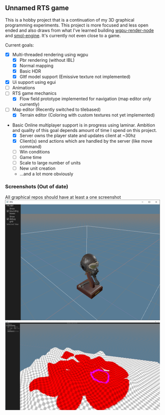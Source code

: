 
## Unnamed RTS game
This is a hobby project that is a continuation of my 3D graphical programming experiments. This project is more focused and less open ended and also draws from what I've learned building [wgpu-render-node](https://github.com/Nehliin/wgpu-render-node/blob/master/Cargo.toml) and [smol-engine](https://github.com/Nehliin/smol-engine). It's currently not even close to a game.


Current goals:
- [x] Multi-threaded rendering using wgpu
  - [x] Pbr rendering (without IBL)
  - [x] Normal mapping 
  - [x] Basic HDR 
  - [x] Gltf model support (Emissive texture not implemented)
- [x] Ui support using egui
- [ ] Animations
- [ ] RTS game mechanics
  - [x] Flow field prototype implemented for navigation (map editor only currently)
- [ ] Map editor (Recently switched to tilebased)
  - [x] Terrain editor (Coloring with custom textures not yet implemented)  
-  Basic Online multiplayer support is in progress using laminar. Ambition and quality of this goal depends amount of time I spend on this project. 
   - [x] Server owns the player state and updates client at ~30hz
   - [x] Client(s) send actions which are handled by the server (like move command) 
   - [ ] Win conditions
   - [ ] Game time
   - [ ] Scale to large number of units
   - [ ] New unit creation  
   - ...and a lot more obviously 

### Screenshots (Out of date)
All graphical repos should have at least a one screenshot
![Alt text](rts.png?raw=true "PBR gltf model with normal mapping")
![Alt text](map-editor.png?raw=true "Old Terrain editor which was based on height maps")
